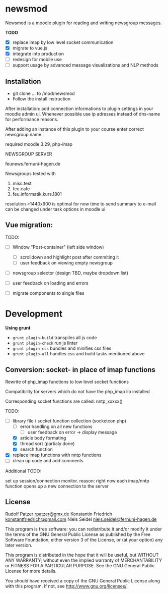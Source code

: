 # newsmod 

Newsmod is a moodle plugin for reading and writing newsgroup messages. 

**TODO**

* [x] replace imap by low level socket communication
* [x] migrate to vue.js
* [x] integrate into production
* [ ] redesign for mobile use
* [ ] support usage by advanced message visualizations and NLP methods 

## Installation

* git clone ... to <your-local-moodle-path>/mod/newsmod  
* Follow the install instruction 

After installation:
add connection informations to plugin settings in your moodle
admin ui. Whenever possible use ip adresses instead of dns-name for performance
reasons.

After adding an instance of this plugin to your course enter correct newsgroup
name.

required moodle 3.29, php-imap

NEWSGROUP SERVER

feunews.fernuni-hagen.de


Newsgroups tested with
1.  misc.test
2.  feu.cafe
3.  feu.informatik.kurs.1801


resolution >1440x900 is optimal for now
time to send summary to e-mail can be changed under task options in moodle ui

##  Vue migration:

TODO:

*   [ ] Window "Post-container" (left side window)
    *   [ ] scrolldown and highlight post after commiting it
    *   [ ] user feedback on viewing empty newsgroup
*   [ ] newsgroup selector (design TBD, maybe dropdown list)
*   [ ] user feedback on loading and errors
*   [ ] migrate components to single files


# Development

**Using grunt**

* `grunt plugin-build` transpiles all js code
* `grunt plugin-check` run js linter
* `grunt plugin-css` bundles and minifies css files
* `grunt plugin-all` handles css and build tasks mentioned above


##  Conversion: socket- in place of imap functions  ##

Rewrite of php_imap functions to low level socket functions

Compatibility for servers which do not have the php_imap lib installed

Corresponding socket functions are called: nntp_xxxxx()


TODO:

*   [ ] library file / socket function collection (socketcon.php)
    *   [ ] error handling on all new functions
        *   [ ] user feedback on error -> display message
    *   [X] article body formating
    *   [X] thread sort (partialy done)
    *   [X] search function
* [X] replace imap functions with nntp functions
* [ ] clean up code and add comments

Additional TODO:

set up session/connection monitor. reason: right now each imap/nntp function opens up a new connection to the server


## License

Rudolf Patzer <rpatzer@gmx.de>
Konstantin Friedrich <konstantfriedrich@gmail.com>
Niels Seidel <niels.seidel@fernuni-hagen.de>

This program is free software: you can redistribute it and/or modify it under
the terms of the GNU General Public License as published by the Free Software
Foundation, either version 3 of the License, or (at your option) any later
version.

This program is distributed in the hope that it will be useful, but WITHOUT ANY
WARRANTY; without even the implied warranty of MERCHANTABILITY or FITNESS FOR A
PARTICULAR PURPOSE.  See the GNU General Public License for more details.

You should have received a copy of the GNU General Public License along with
this program.  If not, see <http://www.gnu.org/licenses/>.
